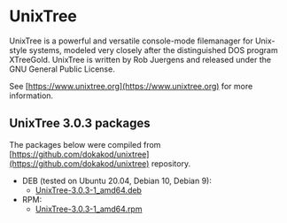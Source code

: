 # UnixTree
UnixTree is a powerful and versatile console-mode filemanager for Unix-style systems, modeled very closely after the distinguished DOS program XTreeGold. UnixTree is written by Rob Juergens and released under the GNU General Public License.

See [https://www.unixtree.org](https://www.unixtree.org) for more information.

## UnixTree 3.0.3 packages
The packages below were compiled from [https://github.com/dokakod/unixtree](https://github.com/dokakod/unixtree) repository.
* DEB (tested on Ubuntu 20.04, Debian 10, Debian 9):
  * [UnixTree-3.0.3-1_amd64.deb](packages/UnixTree-3.0.3-1_amd64.deb)
* RPM:
  * [UnixTree-3.0.3-1_amd64.rpm](packages/UnixTree-3.0.3-1_amd64.rpm)

